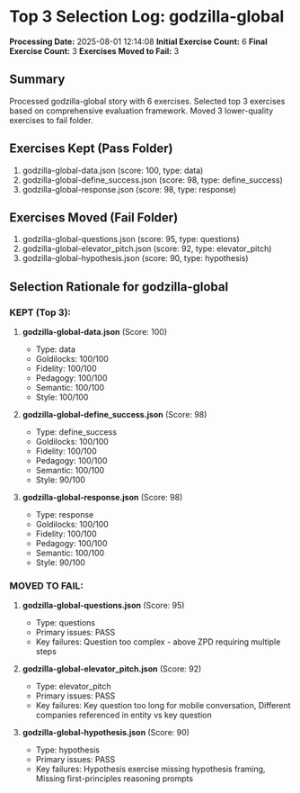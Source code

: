 # Top 3 Selection Log: godzilla-global

**Processing Date:** 2025-08-01 12:14:08
**Initial Exercise Count:** 6
**Final Exercise Count:** 3
**Exercises Moved to Fail:** 3

## Summary

Processed godzilla-global story with 6 exercises.
Selected top 3 exercises based on comprehensive evaluation framework.
Moved 3 lower-quality exercises to fail folder.

## Exercises Kept (Pass Folder)

1. godzilla-global-data.json (score: 100, type: data)
2. godzilla-global-define_success.json (score: 98, type: define_success)
3. godzilla-global-response.json (score: 98, type: response)

## Exercises Moved (Fail Folder)

1. godzilla-global-questions.json (score: 95, type: questions)
2. godzilla-global-elevator_pitch.json (score: 92, type: elevator_pitch)
3. godzilla-global-hypothesis.json (score: 90, type: hypothesis)

## Selection Rationale for godzilla-global

### KEPT (Top 3):
1. **godzilla-global-data.json** (Score: 100)
   - Type: data
   - Goldilocks: 100/100
   - Fidelity: 100/100
   - Pedagogy: 100/100
   - Semantic: 100/100
   - Style: 100/100

2. **godzilla-global-define_success.json** (Score: 98)
   - Type: define_success
   - Goldilocks: 100/100
   - Fidelity: 100/100
   - Pedagogy: 100/100
   - Semantic: 100/100
   - Style: 90/100

3. **godzilla-global-response.json** (Score: 98)
   - Type: response
   - Goldilocks: 100/100
   - Fidelity: 100/100
   - Pedagogy: 100/100
   - Semantic: 100/100
   - Style: 90/100

### MOVED TO FAIL:
1. **godzilla-global-questions.json** (Score: 95)
   - Type: questions
   - Primary issues: PASS
   - Key failures: Question too complex - above ZPD requiring multiple steps

2. **godzilla-global-elevator_pitch.json** (Score: 92)
   - Type: elevator_pitch
   - Primary issues: PASS
   - Key failures: Key question too long for mobile conversation, Different companies referenced in entity vs key question

3. **godzilla-global-hypothesis.json** (Score: 90)
   - Type: hypothesis
   - Primary issues: PASS
   - Key failures: Hypothesis exercise missing hypothesis framing, Missing first-principles reasoning prompts

